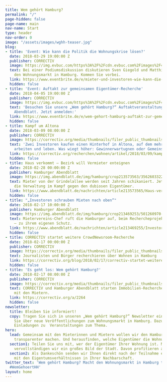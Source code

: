 ```yaml
---
title: Wem gehört Hamburg?
permalink: "/"
page-hidden: false
page-name: main
nav-name: Start
type: header
nav-order: 0
image: "/assets/images/wghh-teaser.jpg"
blog:
- title: 'Event: Wie kann die Politik die Wohnungskrise lösen?'
  date: 2018-03-29 19:00:00 Z
  publisher: CORRECTIV
  image: https://img.evbuc.com/https%3A%2F%2Fcdn.evbuc.com%2Fimages%2F42472299%2F165001840999%2F1%2Foriginal.jpg?w=800&rect=0%2C0%2C1920%2C960&s=c1994c76cf4e1c78e8f5dc201005f4e8
  text: Bei einer Podiumsdiskussion diskutieren Sven Giegold und Matthias Kock über
    den Wohnungsmarkt in Hamburg. Kommen Sie vorbei.
  link: https://www.eventbrite.de/e/mieter-und-investoren-wie-kann-die-politik-die-wohnungskrise-losen-tickets-44363115272
  hidden: false
- title: 'Event: Auftakt zur gemeinsamen Eigentümer-Recherche'
  date: 2018-04-05 19:00:00 Z
  publisher: CORRECTIV
  image: https://img.evbuc.com/https%3A%2F%2Fcdn.evbuc.com%2Fimages%2F42304637%2F165001840999%2F1%2Foriginal.jpg?w=800&rect=0%2C0%2C1200%2C600&s=d3ca78e6e659d426de46754c185de9ea
  text: 'Besuchen Sie unsere „Wem gehört Hamburg?“ Auftaktveranstaltung beim Hamburger
    Abendblatt. Jetzt anmelden:'
  link: https://www.eventbrite.de/e/wem-gehort-hamburg-auftakt-zur-gemeinsamen-eigentumer-recherche-tickets-44250350991
  hidden: false
- title: Kampf um Altona
  date: 2018-03-09 08:00:00 Z
  publisher: CORRECTIV
  image: https://correctiv.org/media/thumbnails/filer_public_thumbnails/f0/b4/f0b455b6-47d2-4715-81a5-0ce96690f3a8/bernie-fenster-kind.jpg__1280x700_q85_crop_subject_location-1327%2C790_subsampling-2.jpg
  text: 'Zwei Investoren kaufen einen Hinterhof in Altona, auf dem mehr als 100 Menschen
    arbeiten und leben. Was wiegt höher: Gewinnerwartugnen oder Gemeinschaft?'
  link: https://correctiv.org/recherchen/wohnen/artikel/2018/03/09/kampf-um-altona/
  hidden: false
- title: Haus verkommt – Bezirk will Vermieter enteignen
  date: 2018-02-28 00:00:00 Z
  publisher: Hamburger Abendblatt
  image: https://img.abendblatt.de/img/hamburg/crop213573563/3562603322-w820-cv16_9-q85/grindelallee-55003a52-e187-410a-a319-4fd0eefa80e9.jpg
  text: Mieter von der Grindelallee werden seit Jahren schikaniert. Jetzt handelt
    die Verwaltung im Kampf gegen den dubiosen Eigentümer.
  link: https://www.abendblatt.de/nachrichten/article213573565/Haus-verkommt-Bezirk-will-Vermieter-enteignen.html
  hidden: false
- title: "„Investoren schrauben Mieten nach oben“"
  date: 2018-02-17 10:00:00 Z
  publisher: Hamburger Abendblatt
  image: https://img.abendblatt.de/img/hamburg/crop213469253/501260970-w820-cv16_9-q85/Chychla-6.jpg
  text: Mietervereins-Chef ruft die Hamburger auf, beim Rechercheprojekt mitzuwirken
    – zu ihrem eigenen Schutz.
  link: https://www.abendblatt.de/nachrichten/article213469255/Investoren-schrauben-die-Mieten-in-Hamburg-nach-oben.html
  hidden: false
- title: CORRECTIV startet weitere CrowdNewsroom-Recherche
  date: 2018-02-17 00:00:00 Z
  publisher: CORRECTIV
  image: https://correctiv.org/media/thumbnails/filer_public_thumbnails/b0/00/b000223c-5d14-4c44-a479-adef3e0aefb9/crowdnewsroom01.jpg__1280x700_q85_crop_subject_location-2067%2C1378_subsampling-2.jpg
  text: Journalisten und Bürger recherchieren über Wohnen in Hamburg
  link: https://correctiv.org/blog/2018/02/17/correctiv-startet-weitere-crowdnewsroom-recherche-wem-gehort-hamburg/
  hidden: false
- title: 'Es geht los: Wem gehört Hamburg?'
  date: 2018-02-17 08:00:00 Z
  publisher: CORRECTIV
  image: https://correctiv.org/media/thumbnails/filer_public_thumbnails/1d/93/1d936166-6690-42c1-9973-4445385b2a11/hamburg_23correctiv_ivo-mayr_benjamin-schubert.jpg__1280x700_q85_crop_subsampling-2.jpg
  text: CORRECTIV und Hamburger Abendblatt starten Immobilien-Recherche – gemeinsam
    mit den Mietern.
  link: https://correctiv.org/a/2264
  hidden: false
newsletter:
  title: Bleiben Sie informiert!
  copy: Tragen Sie sich in unseren „Wem gehört Hamburg?” Newsletter ein. Wir informieren
    Sie über neue Veröffentlichungen zum Wohnungsmarkt in Hamburg. Dazu erhalten Sie
    Einladungen zu  Veranstaltungen zum Thema.
hero:
  lead: Gemeinsam mit den Mieterinnen und Mietern wollen wir den Hamburger Wohnungsmarkt
    transparenter machen. Und herausfinden, welche Eigentümer die Wohnungskrise verschärfen.
  section1: Teilen Sie uns mit, wer der Eigentümer Ihrer Wohnung ist. Mit Ihrem Puzzleteil
    vervollständigen wir ein großes Bild der Stadt. Davon profitieren alle.
  section2: Als Dankeschön senden wir Ihnen direkt nach der Teilnahme eine Übersicht
    mit den Eigentumsverhältnissen in Ihrer Nachbarschaft.
twitter_text: 'Wem gehört Hamburg? Macht den Wohnungsmarkt in Hamburg transparenter.
  #WemGehoertHH'
layout: home
---
```


